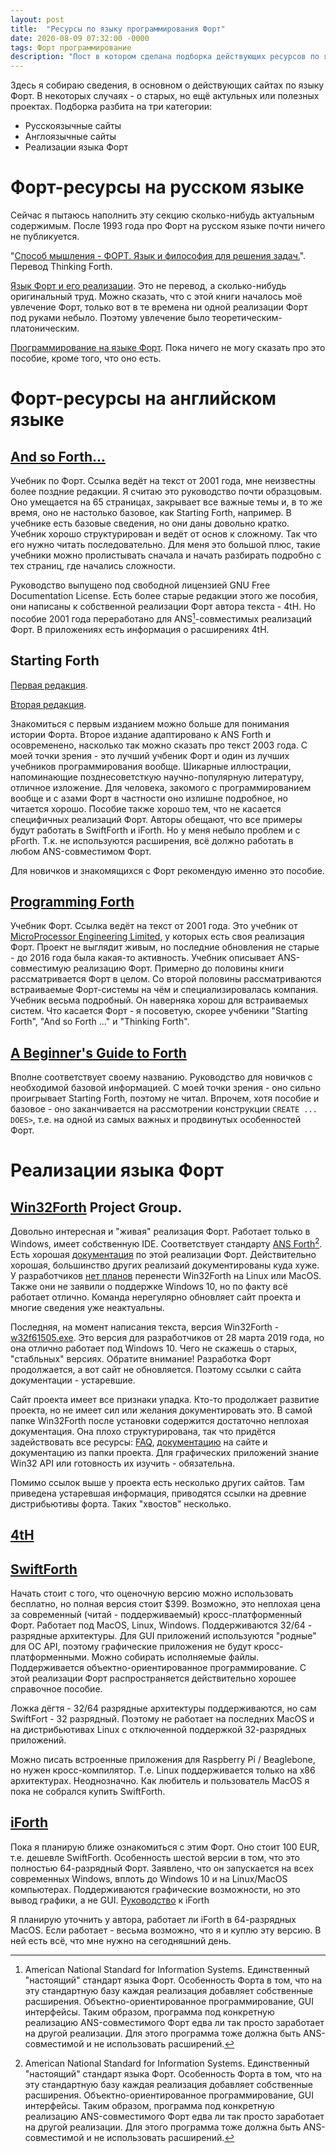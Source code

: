 ```yaml
---
layout: post
title:  "Ресурсы по языку программирования Форт"
date: 2020-08-09 07:32:00 -0000
tags: Форт программирование
description: "Пост в котором сделана подборка действующих ресурсов по языку программирования Форт."
---
```


Здесь я собираю сведения, в основном о действующих сайтах по языку Форт. В некоторых случаях - о старых, но ещё актульных или полезных проектах. Подборка разбита на три категории:

- Русскоязычные сайты
- Англоязычные сайты
- Реализации языка Форт

# Форт-ресурсы на русском языке

Сейчас я пытаюсь наполнить эту секцию сколько-нибудь актуальным содержимым. После 1993 года про Форт на русском языке почти ничего не публикуется.

"[Способ мышления - ФОРТ. Язык и философия для решения задач.](http://www.forth.org.ru/~cactus/files/brodie.rar)". Перевод Thinking Forth. 

[Язык Форт и его реализации](http://www.forth.org.ru/~cactus/files/baranov2.rar). Это не перевод, а сколько-нибудь оригинальный труд. Можно сказать, что с этой книги началось моё увлечение Форт, только вот в те времена ни одной реализации Форт под руками небыло. Поэтому увлечение было теоретическим-платоническим.

[Программирование на языке Форт](http://www.forth.org.ru/~cactus/files/semenov.rar). Пока ничего не могу сказать про это пособие, кроме того, что оно есть.

# Форт-ресурсы на английском языке

## [And so Forth...](http://win32forth.sourceforge.net/doc/Forth_Primer.pdf)

Учебник по Форт. Ссылка ведёт на текст от 2001 года, мне неизвестны более поздние редакции. Я считаю это руководство почти образцовым. Оно умещается на 65 страницах, закрывает все важные темы и, в то же время, оно не настолько базовое, как Starting Forth, например. В учебнике есть базовые сведения, но они даны довольно кратко. Учебник хорошо структурирован и ведёт от основ к сложному. Так что его нужно читать последовательно. Для меня это большой плюс, такие учебники можно пролистывать сначала и начать разбирать подробно с тех страниц, где начались сложности.

Руководство выпущено под свободной лицензией GNU Free Documentation License. Есть более старые редакции этого же пособия, они написаны к собственной реализации Форт автора текста - 4tH. Но пособие 2001 года переработано для ANS[^ANS]-совместимых реализаций Форт. В приложениях есть информация о расширениях 4tH.

## Starting Forth

[Первая редакция](https://www.forth.com/wp-content/uploads/2018/01/Starting-FORTH.pdf).

[Вторая редакция](https://www.forth.com/starting-forth/).

Знакомиться с первым изданием можно больше для понимания истории Форта. Второе издание адаптировано к ANS Forth и осовременено, насколько так можно сказать про текст 2003 года. С моей точки зрения - это лучший учбеник Форт и один из лучших учебников программирования вообще. Шикарные иллюстрации, напоминающие позднесоветсткую научно-популярную литературу, отличное изложение. Для человека, закомого с программированием вообще и с азами Форт в частности оно излишне подробное, но читается хорошо. Пособие также хорошо тем, что не касается специфичных реализаций Форт. Авторы обещают, что все примеры будут работать в SwiftForth и iForth. Но у меня небыло проблем и с pForth. Т.к. не используются расширения, всё должно работать в любом ANS-совместимом Форт.

Для новичков и знакомящихся с Форт рекомендую именно это пособие.

## [Programming Forth](http://www.mpeforth.com/arena/ProgramForth.pdf)

Учебник Форт. Ссылка ведёт на текст от 2001 года. Это учебник от [MicroProcessor Engineering Limited](https://www.mpeforth.com/), у которых есть своя реализация Форт. Проект не выглядит живым, но последние обновления не старые - до 2016 года была какая-то активность. Учебник описывает ANS-совместимую реализацию Форт. Примерно до половины книги рассматривается Форт в целом. Со второй половины рассматриваются встраиваемые Форт-системы на чём и специализировалась компания. Учебник весьма подробный. Он наверняка хорош для встраиваемых систем. Что касается Форт - я посоветую, скорее учбеники "Starting Forth", "And so Forth ..." и "Thinking Forth".

## [A Beginner's Guide to Forth](http://win32forth.sourceforge.net/doc/Guide/primer.htm)

Вполне соответствует своему названию. Руководство для новичков с необходимой базовой информацией. С моей точки зрения - оно сильно проигрывает Starting Forth, поэтому не читал. Впрочем, хотя пособие и базовое - оно заканчивается на рассмотрении конструкции `CREATE ... DOES>`, т.е. на одной из самых важных и продвинутых особенностей Форт. 

# Реализации языка Форт

## [Win32Forth](http://win32forth.sourceforge.net/) Project Group.

Довольно интересная и "живая" реализация Форт. Работает только в Windows, имеет собственную IDE. Соответствует стандарту [ANS Forth](http://win32forth.sourceforge.net/doc/dpans/dpans.htm)[^ANS]. Есть хорошая [документация](http://win32forth.sourceforge.net/doc/p-index.htm) по этой реализации Форт. Действительно хорошая, большинство других реализаий документированы куда хуже. У разработчиков [нет планов](http://win32forth.sourceforge.net/doc/p-osvers.htm) перенести Win32Forth на Linux или MacOS. Также они не заявили о поддержке Windows 10, но по факту всё работает отлично. Команда нерегулярно обновляет сайт проекта и многие сведения уже неактуальны.

Последняя, на момент написания текста, версия Win32Forth - [w32f61505.exe](https://sourceforge.net/projects/win32forth/files/w32f61505.exe/download). Это версия для разработчиков от 28 марта 2019 года, но она отлично работает под Windows 10. Чего не скажешь о старых, "стабльных" версиях. Обратите внимание! Разработка Форт продолжается, а вот сайт не обновляется. Поэтому ссылки с сайта документации - устаревшие.

Сайт проекта имеет все признаки упадка. Кто-то продолжает развитие проекта, но не имеет сил или желания документировать это. В самой папке Win32Forth после установки содержится достаточно неплохая документация. Она плохо структурирована, так что придётся задействовать все ресурсы: [FAQ](http://win32forth.sourceforge.net/doc/p-faq.htm), [документацию](http://win32forth.sourceforge.net/doc/p-index.htm) на сайте и документацию из папки проекта. Для графических приложений знание Win32 API или готовность их изучить - обязательна. 

Помимо ссылок выше у проекта есть несколько других сайтов. Там приведена устаревшая информация, приводятся ссылки на древние дистрибьютивы форта. Таких "хвостов" несколько.

## [4tH]()

[^ANS]:American National Standard for Information Systems. Единственный "настоящий" стандарт языка Форт. Особенность Форта в том, что на эту стандартную базу каждая реализация добавляет собственные расширения. Объектно-ориентированное программирование, GUI интерфейсы. Таким образом, программа под конкретную реализацию ANS-совместимого Форт едва ли так просто заработает на другой реализации. Для этого программа тоже должна быть ANS-совместимой и не использовать расширений.

## [SwiftForth](https://www.forth.com/product/swiftforth/)

Начать стоит с того, что оценочную версию можно использовать бесплатно, но полная версия стоит $399. Возможно, это неплохая цена за современный (читай - поддерживаемый) кросс-платформенный Форт. Работает под MacOS, Linux, Windows. Поддерживаются 32/64 - разрядные архитектуры. Для GUI приложений используются "родные" для ОС API, поэтому графические приложения не будут кросс-платформенными. Можно собирать исполняемые файлы. Поддерживается объектно-ориентированное программирование. С этой реализации Форт распространяется действительно хорошее справочное пособие. 

Ложка дёгтя - 32/64 разрядные архитектуры поддерживаются, но сам SwiftFort - 32 разрядный. Поэтому не работает на последних MacOS и на дистрибьютивах Linux с отключенной поддержкой 32-разрядных приложений. 

Можно писать встроенные приложения для Raspberry Pi / Beaglebone, но нужен кросс-компилятор. Т.е. Linux поддерживается только на x86 архитектурах. Неоднозначно. Как любитель и пользователь MacOS я пока не собрался купить SwiftForth. 

## [iForth](http://home.iae.nl/users/mhx/i4faq.html)

Пока я планирую ближе ознакомиться с этим Форт. Оно стоит 100 EUR, т.е. дешевле SwiftForth. Особенность шестой версии в том, что это полностью 64-разрядный Форт. Заявлено, что он запускается на всех современных Windows, вплоть до Windows 10 и на Linux/MacOS компьютерах. Поддерживаются графические возможности, но это вывод графики, а не GUI. [Руководство](http://home.iae.nl/users/mhx/i4thmanual.pdf) к iForth

Я планирую уточнить у автора, работает ли iForth в 64-разрядных MacOS. Если работает - весьма возможно, что я и куплю эту версию. В ней есть всё, что мне нужно на сегодняшний день.
